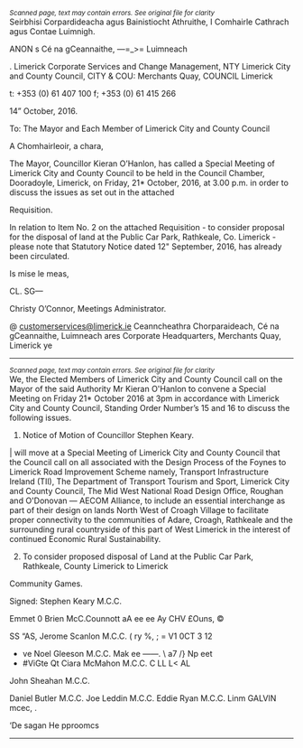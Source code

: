 *<small>Scanned page, text may contain errors. See original file for clarity</small>*  
Seirbhisi Corpardideacha agus Bainistiocht Athruithe,
I Comhairle Cathrach agus Contae Luimnigh.

ANON s Cé na gCeannaithe,
—=_>= Luimneach

.
Limerick Corporate Services and Change Management,
NTY Limerick City and County Council,
CITY & COU: Merchants Quay,
COUNCIL Limerick

t: +353 (0) 61 407 100
f; +353 (0) 61 415 266

14” October, 2016.

To: The Mayor and Each Member of Limerick City and County Council

A Chomhairleoir, a chara,

The Mayor, Councillor Kieran O’Hanlon, has called a Special Meeting of Limerick City and
County Council to be held in the Council Chamber, Dooradoyle, Limerick, on Friday, 21*
October, 2016, at 3.00 p.m. in order to discuss the issues as set out in the attached

Requisition.

In relation to Item No. 2 on the attached Requisition - to consider proposal for the disposal
of land at the Public Car Park, Rathkeale, Co. Limerick - please note that Statutory Notice
dated 12" September, 2016, has already been circulated.

Is mise le meas,

CL. SG—

Christy O’Connor,
Meetings Administrator.

@ customerservices@limerick.ie
Ceanncheathra Chorparaideach, Cé na gCeannaithe, Luimneach ares
Corporate Headquarters, Merchants Quay, Limerick ye

---
*<small>Scanned page, text may contain errors. See original file for clarity</small>*  
We, the Elected Members of Limerick City and County Council call on the Mayor of the said Authority Mr
Kieran O'Hanlon to convene a Special Meeting on Friday 21* October 2016 at 3pm in accordance with
Limerick City and County Council, Standing Order Number’s 15 and 16 to discuss the following issues.

1. Notice of Motion of Councillor Stephen Keary.

| will move at a Special Meeting of Limerick City and County Council that the Council call on all associated
with the Design Process of the Foynes to Limerick Road Improvement Scheme namely, Transport
Infrastructure Ireland (TIl), The Department of Transport Tourism and Sport, Limerick City and County
Council, The Mid West National Road Design Office, Roughan and O'Donovan — AECOM Alliance, to include
an essential interchange as part of their design on lands North West of Croagh Village to facilitate proper
connectivity to the communities of Adare, Croagh, Rathkeale and the surrounding rural countryside of this
part of West Limerick in the interest of continued Economic Rural Sustainability.

2. To consider proposed disposal of Land at the Public Car Park, Rathkeale, County Limerick to Limerick

Community Games.

Signed: Stephen Keary M.C.C.

Emmet 0 Brien McC.Counnott aA ee ee
Ay CHV £Ouns, ©

SS “AS,
Jerome Scanlon M.C.C. ( ry %,
; = V1 0CT 3 12
- ve
Noel Gleeson M.C.C. Mak ee ——. \ a7 /}
Np eet
- #ViGte Qt
Ciara McMahon M.C.C. C LL L< AL

John Sheahan M.C.C.

Daniel Butler M.C.C.
Joe Leddin M.C.C.
Eddie Ryan M.C.C.
Linm GALVIN mcec, .

‘De sagan He pproomcs


---
